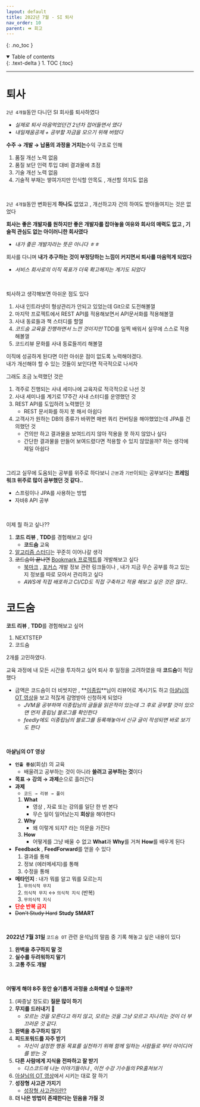 ```yaml
---
layout: default
title: 2022년 7월 - SI 퇴사
nav_order: 10
parent: ⏪ 회고
---
```

{: .no_toc }

<details open markdown="block">
  <summary>
    Table of contents
  </summary>
  {: .text-delta }
1. TOC
{:toc}
</details>

---

# **퇴사**

`2년 4개월`동안 다니던 SI 회사를 퇴사하였다<br>
   - *실제로 퇴사 마음먹었던건 2년차 접어들면서 였다*
   - *내일채움공제 + 공부할 자금을 모으기 위해 버텼다*

**수주 → 개발 → 납품의 과정을 거치는**수익 구조로 인해<br>

1. 품질 개선 노력 없음
2. 품질 보단 인력 투입 대비 결과물에 초점
3. 기술 개선 노력 없음
4. 기술적 부채는 쌓여가지만 인식할 안목도 , 개선할 의지도 없음

<br>

`2년 4개월`동안 변화된게 **하나도** 없었고 , 개선하고자 건의 하여도 받아들여지는 것은 없었다<br>

**회사는 좋은 개발자를 원하지만 좋은 개발자를 잡아놓을 여유와 회사의 매력도 없고 , 기술적 관심도 없는 아이러니한 회사였다**<br>
- *내가 좋은 개발자라는 뜻은 아니다 ㅎㅎ*

회사를 다니며 **내가 추구하는 것이 부정당하는 느낌이 커지면서 퇴사를 마음먹게 되었다**
- *서비스 회사로의 이직 목표가 더욱 확고해지는 계기도 되었다*

<br>

퇴사하고 생각해보면 아쉬운 점도 있다
1. 사내 인트라넷이 형상관리가 안되고 있었는데 Git으로 도전해볼껄
2. 마지막 프로젝트에서 REST API를 적용해보면서 API문서화를 적용해볼껄
3. 사내 동료들과 책 스터디를 할껄
4. *코드숨 교육을 진행하면서 느낀 것이지만* TDD를 일찍 배워서 실무에 스스로 적용해볼껄
5. 코드리뷰 문화를 사내 동료들끼리 해볼껄

이직에 성공하게 된다면 이런 아쉬운 점이 없도록 노력해야겠다.<br>
내가 개선해야 할 수 있는 것들이 보인다면 적극적으로 나서자<br>

그래도 조금 노력했던 것은
1. 격주로 진행되는 사내 세미나에 교육자로 적극적으로 나선 것
2. 사내 세미나를 계기로 17주간 사내 스터디를 운영했던 것
3. REST API를 도입하려 노력했던 것
   - REST 문서화를 하지 못 해서 아쉽다
4. 고객사가 원하는 DB의 종류가 바뀌면 매번 쿼리 컨버팅을 해야했었는데 JPA를 건의했던 것
   - 건의만 하고 결과물을 보여드리지 않아 적용을 못 하지 않았나 싶다
   - 간단한 결과물을 만들어 보여드렸다면 적용할 수 있지 않았을까? 하는 생각에 제일 아쉽다

<br>

그리고 실무에 도움되는 공부를 위주로 하다보니 `근본`과 `기반`이되는 공부보다는 **프레임워크 위주로 많이 공부했던 것 같다..**<br>
- 스프링이나 JPA를 사용하는 방법
- 자바8 API 공부

<br>

이제 뭘 하고 싶나??<br>


1. **코드 리뷰** , **TDD**를 경험해보고 싶다
   - **코드숨** 교육
2. [알고리즘 스터디](https://github.com/jdalma/Algorithm-Study)는 꾸준히 이어나갈 생각
3. ~~코드숨이 끝나면~~ [Bookmark 프로젝트](https://github.com/jdalma/dallog)를 개발해보고 싶다
   - [북마크](https://jdalma.github.io/docs/bookmark) , [포커스](https://jdalma.github.io/#focus) 개발 정보 관련 링크들이나 , 내가 지금 무슨 공부를 하고 있는지 정보를 따로 모아서 관리하고 싶다
   - *AWS에 직접 배포하고 CI/CD도 직접 구축하고 적용 해보고 싶은 것은 많다..*

# **코드숨**

**코드 리뷰** , **TDD**를 경험해보고 싶어 <br>

1. NEXTSTEP
2. 코드숨

2개를 고민하였다.<br>

교육 과정에 내 모든 시간을 투자하고 싶어 퇴사 후 일정을 고려하였을 때 **코드숨**이 적당했다
- 금액은 코드숨이 더 비쌋지만 , **[이종립](https://github.com/johngrib)**님이 리뷰어로 계시기도 하고 [아샬님의 OT 영상](https://www.youtube.com/watch?v=oFhN3EqrCwc&ab_channel=%EC%BD%94%EB%94%A9%EC%9D%98%EC%8B%A0%EC%95%84%EC%83%AC)을 보고 적잖게 감명받아 신청하게 되었다
  - *JVM을 공부하며 이종립님의 글들을 읽은적이 있는데 그 후로 공부할 것이 있으면 먼저 종립님 블로그를 확인한다*
  - *feedly에도 이종립님의 블로그를 등록해놓아서 신규 글이 작성되면 바로 보기도 한다*

<br>

**아샬님의 OT 영상**<br>

- **`인출 중심`**(회상) 의 교육 
  - 배울려고 공부하는 것이 아니라 **쓸려고 공부하는 것**이다
- **목표 → 강의 → 과제**순으로 흘러간다
- **과제**
  - `코드 → 리뷰 → 풀이`
  1. **What**
        - 영상 , 자료 또는 강의를 일단 한 번 본다
        - 무슨 일이 일어났는지 **회상**을 해야한다
  2. **Why**
        - 왜 이렇게 되지? 라는 의문을 가진다
  3. **How**
        - 어떻게를 그냥 배울 수 없고 **What**과 **Why**를 거쳐 **How**를 배우게 된다
- **Feedback** , **FeedForward**를 얻을 수 있다
  1. 결과를 통해
  2. 정보 (에러메세지)를 통해
  3. 수정을 통해
- **메타인지** : 내가 뭐를 알고 뭐를 모르는지
  1. `무의식적 무지`
  2. `의식적 무지` ↔︎ `의식적 지식` (반복)
  3. `무의식적 지식`
- <span style="color:red; font-weight:bold">단순 반복 금지</span>
- ~~Don't Study Hard~~ **Study SMART**

<br>

**2022년 7월 31일** `코드숨 OT` 관련 윤석님의 말씀 중 기록 해놓고 싶은 내용이 있다 <br>

1. **완벽을 추구하지 말 것**
2. **실수를 두려워하지 말기**
3. **고통 주도 개발**

<br>

**어떻게 해야 8주 동안 슬기롭게 과정을 소화해낼 수 있을까?** <br>

1. (짜증날 정도로) **질문 많이 하기**
2. **무지를 드러내기** 📌
   - *모르는 것을 모른다고 하지 않고, 모르는 것을 그냥 모르고 지나치는 것이 더 부끄러운 것 같다.*
3. **완벽을 추구하지 않기**
4. **피드포워드를 자주 받기**
   - *자신이 설정한 행동 목표를 실천하기 위해 함께 일하는 사람들로 부터 아이디어를 받는 것*
5. **다른 사람에게 지식을 전파하고 잘 받기**
   - *디스코드에 나눈 이야기들이나 , 이전 수강 기수들의 PR훔쳐보기*
6. [아샬님의 OT 영상](https://www.youtube.com/watch?v=oFhN3EqrCwc&ab_channel=%EC%BD%94%EB%94%A9%EC%9D%98%EC%8B%A0%EC%95%84%EC%83%AC)에서 시키는 대로 잘 하기
7. **성장형 사고관 가지기**
   - [성장형 사고관이란?](https://docs.microsoft.com/ko-kr/learn/modules/develop-growth-mindset/)
8. **더 나은 방법이 존재한다는 믿음을 가질 것**
